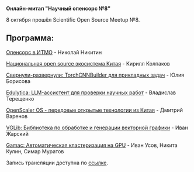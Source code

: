 **Онлайн-митап "Научный опенсорс №8"**

8 октября прошёл Scientific Open Source Meetup №8.

## Программа:

[Опенсорс в ИТМО](OS_Nikitin_ITMO_Open_Source.pdf) - Николай Никитин

[Национальная open source экосистема Китая](OS_Kolpakov_Chinese_Open_Source.pdf) - Кирилл Колпаков

[Свернули-развернули: TorchCNNBuilder для прикладных задач](OS_Borisova_TorchCNNBuilder.pdf) - Юлия Борисова

[Edulytica: LLM-ассистент для проверки научных работ](OS_Tereshchenko_Edulytica.pdf) - Владислав Терещенко

[OpenScaler OS - передовые открытые технологии из Китая](OS_Varenov_OpenScaler.pdf) - Дмитрий Варенов

[VGLib: Библиотека по обработке и генерации векторной графики](OS_Zharskiy_VGLib.pdf) - Иван Жарский

[Gamac: Автоматическая кластеризация на GPU](OS_Kulin_GaMAC.pdf) - Иван Усов, Никита Кулин, Симар Муратов

Запись трансляции доступна по [ссылке](https://www.youtube.com/watch?v=kDNREVv1IoI). 